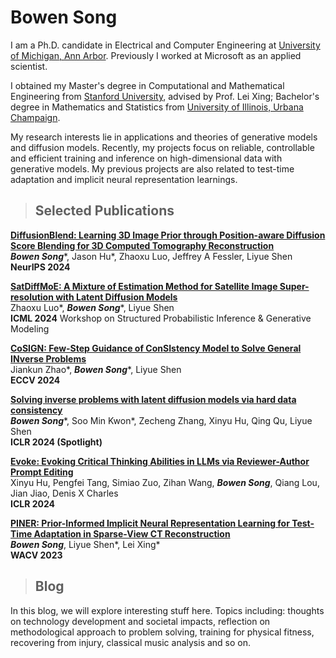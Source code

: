 # Bowen Song

I am a Ph.D. candidate in Electrical and Computer Engineering at [University of Michigan, Ann Arbor](https://www.umich.edu/). Previously I worked at Microsoft as an applied scientist.

I obtained my Master's degree in Computational and Mathematical Engineering from [Stanford University](https://www.stanford.edu/), advised by Prof. Lei Xing; Bachelor's degree in Mathematics and Statistics from [University of Illinois, Urbana Champaign](https://illinois.edu/). 

My research interests lie in applications and theories of generative models and diffusion models. Recently, my projects focus on reliable, controllable and efficient training and inference on high-dimensional data with generative models. My previous projects are also related to test-time adaptation and implicit neural representation learnings.


>## Selected Publications


**[DiffusionBlend: Learning 3D Image Prior through Position-aware Diffusion Score Blending for 3D Computed Tomography Reconstruction](https://arxiv.org/pdf/2406.10211)**<br>
***Bowen Song***\*, Jason Hu\*, Zhaoxu Luo, Jeffrey A Fessler, Liyue Shen<br>
**NeurIPS 2024** 


**[SatDiffMoE: A Mixture of Estimation Method for Satellite Image Super-resolution with Latent Diffusion Models](https://arxiv.org/pdf/2406.10225)**<br>
Zhaoxu Luo\*, ***Bowen Song***\*, Liyue Shen<br>
**ICML 2024** Workshop on Structured Probabilistic Inference & Generative Modeling

**[CoSIGN: Few-Step Guidance of ConSIstency Model to Solve General INverse Problems](https://arxiv.org/pdf/2407.12676)**<br>
Jiankun Zhao\*, ***Bowen Song***\*, Liyue Shen<br>
**ECCV 2024**


**[Solving inverse problems with latent diffusion models via hard data consistency](https://openreview.net/forum?id=j8hdRqOUhN)**<br>
***Bowen Song***\*, Soo Min Kwon\*, Zecheng Zhang, Xinyu Hu, Qing Qu, Liyue Shen<br>
**ICLR 2024 (Spotlight)**

**[Evoke: Evoking Critical Thinking Abilities in LLMs via Reviewer-Author Prompt Editing](https://openreview.net/forum?id=OXv0zQ1umU)**<br>
Xinyu Hu, Pengfei Tang, Simiao Zuo, Zihan Wang, ***Bowen Song***, Qiang Lou, Jian Jiao, Denis X Charles<br>
**ICLR 2024**

**[PINER: Prior-Informed Implicit Neural Representation Learning for Test-Time Adaptation in Sparse-View CT Reconstruction](https://openaccess.thecvf.com/content/WACV2023/papers/Song_PINER_Prior-Informed_Implicit_Neural_Representation_Learning_for_Test-Time_Adaptation_in_WACV_2023_paper.pdf)**<br>
***Bowen Song***, Liyue Shen\*, Lei Xing\*<br>
**WACV 2023**




>## Blog

In this blog, we will explore interesting stuff here. Topics including: thoughts on technology development and societal impacts, reflection on methodological approach to problem solving, training for physical fitness, recovering from injury, classical music analysis and so on.
